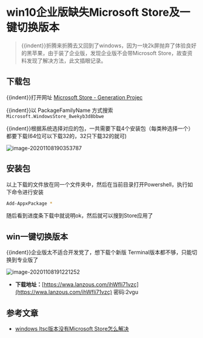 # win10企业版缺失Microsoft Store及一键切换版本


<!--more-->


> {{indent}}折腾来折腾去又回到了windows，因为一块2k屏抛弃了体验良好的黑苹果，由于装了企业版，发现企业版不会带Microsoft Store，故查资料发现了解决方法，此文插眼记录。

## 下载包

{{indent}}打开网址 [Microsoft Store - Generation Projec](https://store.rg-adguard.net)

{{indent}}以 PackageFamilyName 方式搜索 `Microsoft.WindowsStore_8wekyb3d8bbwe`

{{indent}}根据系统选择对应的包，一共需要下载4个安装包（每类种选择一个）都要下载(64位可以下载32的，32只下载32的就可)

![image-20201108190353787](https://pic.yqqy.top/blog/20201108190857.png?imageMogr2/format/webp/interlace/1 "选择版本")

## 安装包

以上下载的文件放在同一个文件夹中，然后在当前目录打开Powershell，执行如下命令进行安装

```bash
Add-AppxPackage *
```

随后看到进度条下载中就说明ok，然后就可以搜到Store应用了

## win一键切换版本

{{indent}}企业版太不适合开发党了，想下载个新版 Terminal版本都不够，只能切换到专业版了

![image-20201108191221252](https://pic.yqqy.top/blog/20201108191223.png?imageMogr2/format/webp/interlace/1 "一键切换软件")

* **下载地址：**[https://wwa.lanzous.com/ihWfli71vzc](https://wwa.lanzous.com/ihWfli71vzc) 密码:2vgu

## 参考文章
* [windows ltsc版本没有Microsoft Store怎么解决](https://blog.csdn.net/ganquanzhong/article/details/98250380)
